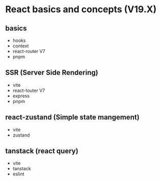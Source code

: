 # React basics and concepts (V19.X)

## basics
- hooks
- context
- react-router V7
- pnpm

## SSR (Server Side Rendering)
- vite
- react-touter V7
- express
- pnpm

## react-zustand (Simple state mangement)
- vite
- zustand

## tanstack (react query)
- vite
- tanstack
- eslint
